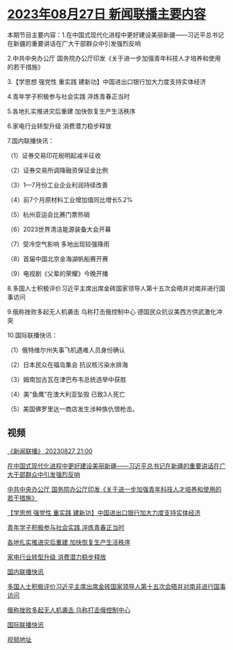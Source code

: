 # [2023年08月27日 新闻联播主要内容](https://tv.cctv.com/lm/xwlb/day/20230827.shtml)

本期节目主要内容：1.在中国式现代化进程中更好建设美丽新疆——习近平总书记在新疆的重要讲话在广大干部群众中引发强烈反响

2.中共中央办公厅 国务院办公厅印发《关于进一步加强青年科技人才培养和使用的若干措施》

3.【学思想 强党性 重实践 建新功】中国进出口银行加大力度支持实体经济

4.青年学子积极参与社会实践 淬炼青春正当时

5.各地扎实推进灾后重建 加快恢复生产生活秩序

6.家电行业转型升级 消费潜力稳步释放

7.国内联播快讯：

（1）证券交易印花税明起减半征收

（2）证券交易所调降融资保证金比例

（3）1—7月份工业企业利润持续改善

（4）前7个月原材料工业增加值同比增长5.2%

（5）杭州亚运会比赛门票热销

（6）2023世界清洁能源装备大会开幕

（7）受冷空气影响 多地出现较强降雨

（8）首届中国北京金海湖帆船赛开赛

（9）电视剧《父辈的荣耀》今晚开播

8.多国人士积极评价习近平主席出席金砖国家领导人第十五次会晤并对南非进行国事访问

9.俄称挫败多起无人机袭击 乌称打击俄控制中心 德国民众抗议美西方供武激化冲突

10.国际联播快讯：

（1）俄特维尔州失事飞机遇难人员身份确认

（2）日本民众在福岛集会 抗议核污染水排海

（3）姆南加古瓦在津巴布韦总统选举中获胜

（4）美“鱼鹰”在澳大利亚坠毁 已致3人死亡

（5）美国佛罗里达一商店发生涉种族仇恨枪击。

## 视频

[《新闻联播》 20230827 21:00](https://tv.cctv.com/2023/08/27/VIDE0cHiNgndPG3Ka0fW472B230827.shtml)

[在中国式现代化进程中更好建设美丽新疆——习近平总书记在新疆的重要讲话在广大干部群众中引发强烈反响](https://tv.cctv.com/2023/08/27/VIDEfdYISqSvKDtEvnLmT1Ag230827.shtml)

[中共中央办公厅 国务院办公厅印发《关于进一步加强青年科技人才培养和使用的若干措施》](https://tv.cctv.com/2023/08/27/VIDEghbkfrVqJxR0QHebJMXi230827.shtml)

[【学思想 强党性 重实践 建新功】中国进出口银行加大力度支持实体经济](https://tv.cctv.com/2023/08/27/VIDEoDYYoid284PEHuuUaY9a230827.shtml)

[青年学子积极参与社会实践 淬炼青春正当时](https://tv.cctv.com/2023/08/27/VIDE6sIXsAfxsEXPh0TeqrSL230827.shtml)

[各地扎实推进灾后重建 加快恢复生产生活秩序](https://tv.cctv.com/2023/08/27/VIDEMlBqkflSSji8sMQDGLcM230827.shtml)

[家电行业转型升级 消费潜力稳步释放](https://tv.cctv.com/2023/08/27/VIDEEXj3GFcoG0uX3j32bBk5230827.shtml)

[国内联播快讯](https://tv.cctv.com/2023/08/27/VIDEUvhFuqrxXymQOlpFIANj230827.shtml)

[多国人士积极评价习近平主席出席金砖国家领导人第十五次会晤并对南非进行国事访问](https://tv.cctv.com/2023/08/27/VIDE8YivdjSQ3gaUnIgTZPSB230827.shtml)

[俄称挫败多起无人机袭击 乌称打击俄控制中心](https://tv.cctv.com/2023/08/27/VIDEODrsdQ5kjkviF60TYSaL230827.shtml)

[国际联播快讯](https://tv.cctv.com/2023/08/27/VIDE74rrRCsy4LwaJ30sb7bh230827.shtml)

[视频地址](https://tv.cctv.com/lm/xwlb/day/20230827.shtml) 

